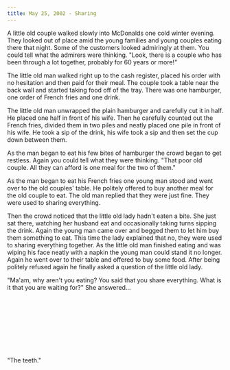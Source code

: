 ```yaml
---
title: May 25, 2002 - Sharing
---
```

A little old couple walked slowly into McDonalds one cold winter evening. They looked out of place amid the young families and young couples eating there that night. Some of the customers looked admiringly at them. You could tell what the admirers were thinking. "Look, there is a couple who has been through a lot together, probably for 60 years or more!"

The little old man walked right up to the cash register, placed his order with no hesitation and then paid for their meal. The couple took a table near the back wall and started taking food off of the tray. There was one hamburger, one order of French fries and one drink.

The little old man unwrapped the plain hamburger and carefully cut it in half. He placed one half in front of his wife. Then he carefully counted out the French fries, divided them in two piles and neatly placed one pile in front of his wife. He took a sip of the drink, his wife took a sip and then set the cup down between them.

As the man began to eat his few bites of hamburger the crowd began to get restless. Again you could tell what they were thinking. "That poor old couple. All they can afford is one meal for the two of them."

As the man began to eat his French fries one young man stood and went over to the old couples' table. He politely offered to buy another meal for the old couple to eat. The old man replied that they were just fine. They were used to sharing everything.

Then the crowd noticed that the little old lady hadn't eaten a bite. She just sat there, watching her husband eat and occasionally taking turns sipping the drink. Again the young man came over and begged them to let him buy them something to eat. This time the lady explained that no, they were used to sharing everything together. As the little old man finished eating and was wiping his face neatly with a napkin the young man could stand it no longer. Again he went over to their table and offered to buy some food. After being politely refused again he finally asked a question of the little old lady.

"Ma'am, why aren't you eating? You said that you share everything. What is it that you are waiting for?" She answered...
\
\
\
\
\
\
\
\
\
\
"The teeth."